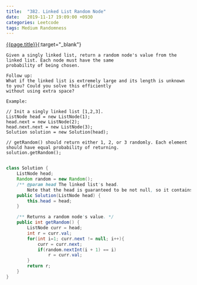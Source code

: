 ```yaml
---
title:  "382. Linked List Random Node"
date:   2019-11-17 19:09:00 +0930
categories: Leetcode
tags: Medium Randomness
---
```


[{{page.title}}](https://leetcode.com/problems/linked-list-random-node/){:target="_blank"}

    Given a singly linked list, return a random node's value from the linked list. Each node must have the same
    probability of being chosen.

    Follow up:
    What if the linked list is extremely large and its length is unknown to you? Could you solve this efficiently
    without using extra space?

    Example:

    // Init a singly linked list [1,2,3].
    ListNode head = new ListNode(1);
    head.next = new ListNode(2);
    head.next.next = new ListNode(3);
    Solution solution = new Solution(head);

    // getRandom() should return either 1, 2, or 3 randomly. Each element should have equal probability of returning.
    solution.getRandom();


```java

class Solution {
    ListNode head;
    Random random = new Random();
    /** @param head The linked list's head.
        Note that the head is guaranteed to be not null, so it contains at least one node. */
    public Solution(ListNode head) {
        this.head = head;
    }

    /** Returns a random node's value. */
    public int getRandom() {
        ListNode curr = head;
        int r = curr.val;
        for(int i=1; curr.next != null; i++){
            curr = curr.next;
            if(random.nextInt(i + 1) == i)
                r = curr.val;
        }
        return r;
    }
}
```
